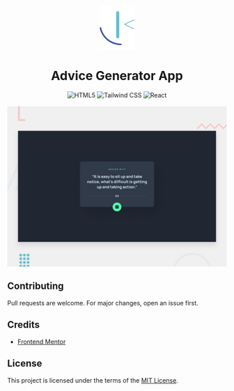 <div align="center">
    <img src="./src/assets/images/fm-logo.svg" alt="Frontend Mentor logo" width="80">
    <h1>Advice Generator App</h1>
    <img src="https://img.shields.io/badge/HTML5-E34F26?logo=html5&logoColor=white" alt="HTML5">
    <img src="https://img.shields.io/badge/Tailwind_CSS-06B6D4?logo=tailwindcss&logoColor=white" alt="Tailwind CSS">
    <img src="https://img.shields.io/badge/React-61DAFB?logo=react&logoColor=black" alt="React">
</div>
<br>
<div align="center">
    <img src="./src/assets/images/preview.jpg" alt="Design preview">
</div>

## Contributing

Pull requests are welcome. For major changes, open an issue first.

## Credits

- [Frontend Mentor](https://www.frontendmentor.io/)

## License

This project is licensed under the terms of the [MIT License](LICENSE).
